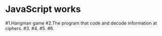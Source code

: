 # JavaScript works
#1.Hangman game
#2.The program that code and decode information at ciphers.
#3.
#4.
#5.
#6.
